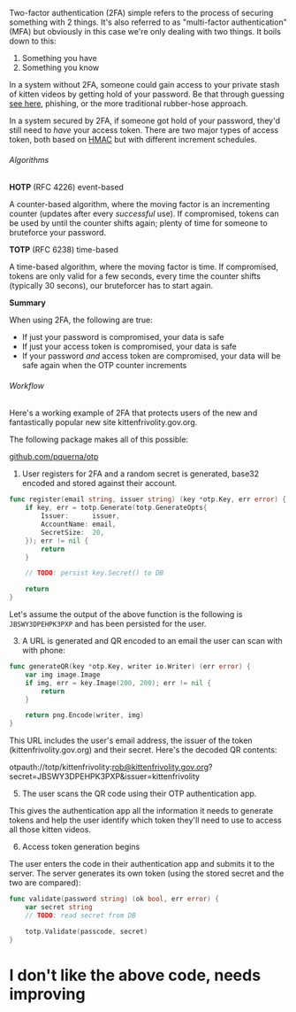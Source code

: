 Two-factor authentication (2FA) simple refers to the process of securing something with 2 things.  It's also referred to as "multi-factor authentication" (MFA) but obviously in this case we're only dealing with two things.  It boils down to this:

1. Something you have
2. Something you know 

In a system without 2FA, someone could gain access to your private stash of kitten videos by getting hold of your password.  Be that through guessing [see here](https://xkcd.com/936/), phishing, or the more traditional rubber-hose approach.

In a system secured by 2FA, if someone got hold of your password, they'd still need to *have* your access token.  There are two major types of access token, both based on [HMAC](https://en.wikipedia.org/wiki/Hash-based_message_authentication_code) but with different increment schedules.

###### Algorithms

**HOTP** (RFC 4226) event-based

A counter-based algorithm, where the moving factor is an incrementing counter (updates after every *successful* use).  If compromised, tokens can be used by until the counter shifts again; plenty of time for someone to bruteforce your password.

**TOTP** (RFC 6238) time-based

A time-based algorithm, where the moving factor is time.  If compromised, tokens are only valid for a few seconds, every time the counter shifts (typically 30 secons), our bruteforcer has to start again.

**Summary**

When using 2FA, the following are true:

* If just your password is compromised, your data is safe
* If just your access token is compromised, your data is safe
* If your password *and* access token are compromised, your data will be safe again when the OTP counter increments

###### Workflow

Here's a working example of 2FA that protects users of the new and fantastically popular new site kittenfrivolity.gov.org.

The following package makes all of this possible:

[github.com/pquerna/otp](https://github.com/pquerna/otp)

1.  User registers for 2FA and a random secret is generated, base32 encoded and stored against their account.

``` go
func register(email string, issuer string) (key *otp.Key, err error) {
	if key, err = totp.Generate(totp.GenerateOpts{
		Issuer:      issuer,
		AccountName: email,
		SecretSize:  20,
	}); err != nil {
		return
	}

	// TODO: persist key.Secret() to DB

	return
}
```

Let's assume the output of the above function is the following is `JBSWY3DPEHPK3PXP` and has been persisted for the user.

3.  A URL is generated and QR encoded to an email the user can scan with with phone:

``` go
func generateQR(key *otp.Key, writer io.Writer) (err error) {
	var img image.Image
	if img, err = key.Image(200, 200); err != nil {
		return
	}

	return png.Encode(writer, img)
}
```

This URL includes the user's email address, the issuer of the token (kittenfrivolity.gov.org) and their secret.  Here's the decoded QR contents:

  otpauth://totp/kittenfrivolity:rob@kittenfrivolity.gov.org?secret=JBSWY3DPEHPK3PXP&issuer=kittenfrivolity

5.  The user scans the QR code using their OTP authentication app.

This gives the authentication app all the information it needs to generate tokens and help the user identify which token they'll need to use to access all those kitten videos.

6.  Access token generation begins

The user enters the code in their authentication app and submits it to the server.  The server generates its own token (using the stored secret and the two are compared):

``` go
func validate(password string) (ok bool, err error) {
	var secret string
    // TODO: read secret from DB

	totp.Validate(passcode, secret)
}
```
# I don't like the above code, needs improving